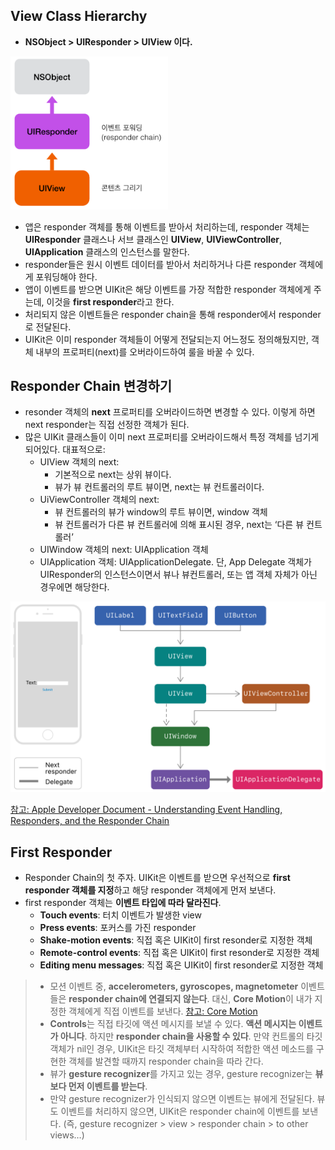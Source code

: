 ## View Class Hierarchy
- **NSObject > UIResponder > UIView 이다.**

<img src="img/9_viewhierarchy.png" width="50%"></img>

- 앱은 responder 객체를 통해 이벤트를 받아서 처리하는데, responder 객체는 **UIResponder** 클래스나 서브 클래스인 **UIView**, **UIViewController**, **UIApplication** 클래스의 인스턴스를 말한다.
- responder들은 원시 이벤트 데이터를 받아서 처리하거나 다른 responder 객체에게 포워딩해야 한다.
- 앱이 이벤트를 받으면 UIKit은 해당 이벤트를 가장 적합한 responder 객체에게 주는데, 이것을 **first responder**라고 한다.
- 처리되지 않은 이벤트들은 responder chain을 통해 responder에서 responder로 전달된다.
- UIKit은 이미 responder 객체들이 어떻게 전달되는지 어느정도 정의해뒀지만, 객체 내부의 프로퍼티(next)를 오버라이드하여 룰을 바꿀 수 있다.

## Responder Chain 변경하기
- resonder 객체의 **next** 프로퍼티를 오버라이드하면 변경할 수 있다. 이렇게 하면 next responder는 직접 선정한 객체가 된다.
- 많은 UIKit 클래스들이 이미 next 프로퍼티를 오버라이드해서 특정 객체를 넘기게 되어있다. 대표적으로:
    - UIView 객체의 next: 
        - 기본적으로 next는 상위 뷰이다.
        - 뷰가 뷰 컨트롤러의 루트 뷰이면, next는 뷰 컨트롤러이다.
    - UiViewController 객체의 next:
        - 뷰 컨트롤러의 뷰가 window의 루트 뷰이면, window 객체
        - 뷰 컨트롤러가 다른 뷰 컨트롤러에 의해 표시된 경우, next는 ‘다른 뷰 컨트롤러’
    - UIWindow 객체의 next: UIApplication 객체
    - UIApplication 객체: UIApplicationDelegate. 단, App Delegate 객체가 UIResponder의 인스턴스이면서 뷰나 뷰컨트롤러, 또는 앱 객체 자체가 아닌 경우에면 해당한다.

![](img/9_responder_chain.png)

[참고: Apple Developer Document - Understanding Event Handling, Responders, and the Responder Chain](https://developer.apple.com/documentation/uikit/touches_presses_and_gestures/understanding_event_handling_responders_and_the_responder_chain)

## First Responder
- Responder Chain의 첫 주자. UIKit은 이벤트를 받으면 우선적으로 **first responder 객체를 지정**하고 해당 responder 객체에게 먼저 보낸다. 
- first responder 객체는 **이벤트 타입에 따라 달라진다**.
    - **Touch events**: 터치 이벤트가 발생한 view
    - **Press events**: 포커스를 가진 responder
    - **Shake-motion events**: 직접 혹은 UIKit이 first resonder로 지정한 객체
    - **Remote-control events**: 직접 혹은 UIKit이 first resonder로 지정한 객체 
    - **Editing menu messages**: 직접 혹은 UIKit이 first resonder로 지정한 객체

>- 모션 이벤트 중, **accelerometers, gyroscopes, magnetometer** 이벤트들은 **responder chain에 연결되지 않는다**. 대신, **Core Motion**이 내가 지정한 객체에게 직접 이벤트를 보낸다. [참고: Core Motion](https://developer.apple.com/documentation/coremotion)
>- **Controls**는 직접 타깃에 액션 메시지를 보낼 수 있다. **액션 메시지는 이벤트가 아니다**. 하지만 **responder chain을 사용할 수 있다**. 만약 컨트롤의 타깃 객체가 nil인 경우, UIKit은 타깃 객체부터 시작하여 적합한 액션 메소드를 구현한 객체를 발견할 때까지 responder chain을 따라 간다.
>- 뷰가 **gesture recognizer**를 가지고 있는 경우, gesture recognizer는 **뷰보다 먼저 이벤트를 받는다**. 
>- 만약 gesture recognizer가 인식되지 않으면 이벤트는 뷰에게 전달된다. 뷰도 이벤트를 처리하지 않으면, UIKit은 responder chain에 이벤트를 보낸다. (즉, gesture recognizer > view > responder chain > to other views…)